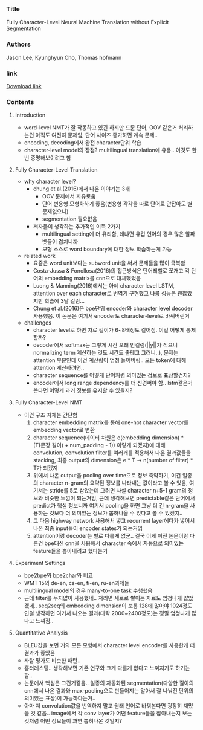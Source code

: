 ### Title
Fully Character-Level Neural Machine Translation without Explicit Segmentation

### Authors
Jason Lee, Kyunghyun Cho, Thomas hofmann

### link
[Download link](https://arxiv.org/pdf/1610.03017.pdf)

### Contents
1. Introduction
    - word-level NMT가 잘 작동하고 있긴 하지만 드문 단어, OOV 같은거 처리하는건 아직도 여전히 문제임, 단어 사이즈 증가하면 계속 문제..
    - encoding, decoding에서 완전 character단위 학습
    - character-level model의 장점? multilingual translation에 유용.. 이것도 한 번 증명해보이려고 함

1. Fully Character-Level Translation
    - why character level?
        - chung et al.(2016)에서 나온 이야기는 3개
            - OOV 문제에서 자유로움
            - 단어 변용형 모형화하기 좋음(변용형 각각을 따로 단어로 안잡아도 별문제없으니)
            - segmentation 필요없음
        - 저자들이 생각하는 추가적인 이득 2가지
            - multilingual setting에 더 유리함, 왜냐면 유럽 언어의 경우 많은 알파벳들이 겹치니까
            - 모형 스스로 word boundary에 대한 정보 학습하는게 가능
    - related work
        - 요즘은 word unit보다는 subword unit을 써서 문제들을 많이 극복함
        - Costa-Jussa & Fonollosa(2016)의 접근방식은 단어레벨로 쪼개고 각 단어의 embedding matrix를 cnn으로 대체했었음
        - Luong & Manning(2016)에서는 아예 character level LSTM, attention over each character로 번역기 구현했고 나름 성능은 괜찮았지만 학습에 3달 걸림...
        - Chung et al.(2016)은 bpe단위 encoder와 character level decoder 사용했음. 이 논문은 여기서 encoder도 character-level로 바꿔버린거
    - challenges
        - character level로 하면 자료 길이가 6~8배정도 길어짐. 이걸 어떻게 통제할까?
        - decoder에서 softmax는 그렇게 시간 오래 안걸림(||y||가 적으니 normalizing term 계산하는 것도 시간도 줄테고 그러니..), 문제는 attention 부분인데 이건 계산량이 엄청 늘어버림.. 모든 token에 대해 attention 계산하려면..
        - character sequence를 어떻게 단어처럼 의미있는 정보로 표상할건지?
        - encoder에서 long range dependency를 더 신경써야 함.. lstm같은거 쓴다면 어떻게 과거 정보를 유지할 수 있을지?

1. Fully Character-Level NMT
    - 이건 구조 자체는 간단함
        1. character embedding matrix를 통해 one-hot character vector를 embedding vector로 변환
        1. character sequence(데이터 차원은 e(embedding dimension) * (T(문장 길이) + num_padding - 1)) 이렇게 되겠지)에 대해 convolution, convolution filter를 여러개를 적용해서 나온 결과값들을 stacking, 최종 output의 dimension은 e * T -> n(number of filter) * T가 되겠지
        1. 위에서 나온 output을 pooling over time으로 정보 축약하기, 이건 일종의 character n-gram의 요약된 정보를 나타내는 값이라고 볼 수 있음, 여기서는 stride를 5로 삼았는데 그려면 사실 character n+5-1 gram의 정보와 비슷한 느낌이 되는거임, 근데 생각해보면 predictable같은 단어에서 predict가 핵심 정보니까 여기서 pooling을 하면 그냥 더 긴 n-gram을 사용하는 것보다 더 의미있는 정보가 뽑혀나올 수 있다고 볼 수 있겠지..
        1. 그 다음 highway network 사용해서 넣고 recurrent layer에다가 넣어서 나온 최종 input들이 encoder states가 되는거임
        1. attention이랑 decoder는 별로 다를게 없군.. 결국 이게 이전 논문이랑 다른건 bpe대신 cnn을 사용해서 character 속에서 자동으로 의미있는 feature들을 뽑아내려고 했다는거

1. Experiment Settings
    - bpe2bpe와 bpe2char와 비교
    - WMT 15의 de-en, cs-en, fi-en, ru-en과제들
    - multilingual model의 경우 many-to-one task 수행했음
    - 근데 filter를 무지많이 사용했네.. 저러면 세로로 쌓이는 자료도 엄청나게 많았겠네.. seq2seq의 embedding dimension이 보통 128에 많아야 1024정도인걸 생각하면 여기서 나오는 결과(대략 2000~2400정도)는 정말 엄청나게 많다고 느껴짐..

1. Quantitative Analysis
    - BLEU값을 보면 거의 모든 모형에서 character level encoder를 사용한게 더 결과가 좋았음
    - 사람 평가도 비슷한 패턴..
    - 흠터레스팅.. 생각해보면 기존 연구와 크게 다를게 없다고 느껴지기도 하기는 함..
    - 논문에서 핵심은 그건거같음.. 일종의 자동화된 segmentation(다양한 길이의 cnn에서 나온 결과와 max-pooling으로 만들어지는 알아서 잘 나눠진 단위의 의미있는 표상)이 가능하다는거..
    - 아마 저 convolution값을 번역하지 말고 원래 언어로 바꿔본다면 굉장히 재밌을 것 같음.. image에서 각 conv layer가 어떤 feature들을 잡아내는지 보는 것처럼 어떤 정보들이 과연 뽑혀나온 것일지?